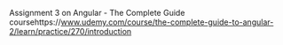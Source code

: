 Assignment 3 on Angular - The Complete Guide coursehttps://www.udemy.com/course/the-complete-guide-to-angular-2/learn/practice/270/introduction
